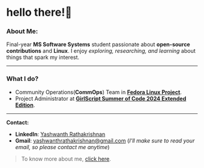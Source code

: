 # hello there!👀

### About Me:

Final-year **MS Software Systems** student passionate about **open-source contributions** and **Linux**. I enjoy *exploring, researching, and learning* about things that spark my interest.

---
### What I do?
- Community  Operations(**CommOps**) Team in **[Fedora Linux Project](https://gitlab.com/fedora/commops)**.
- Project Administrator at [**GirlScript Summer of Code 2024 Extended Edition**](https://gssoc.girlscript.tech/).
--- 

**Contact:**
- **LinkedIn**: [Yashwanth Rathakrishnan](https://www.linkedin.com/in/iamyaash/)
- **Gmail**: yashwanthrathakrishnan@gmail.com (_I'll make sure to read your email, so please contact me anytime_)

> To know more about me, [click here](https://this-is-yaash.github.io/).
